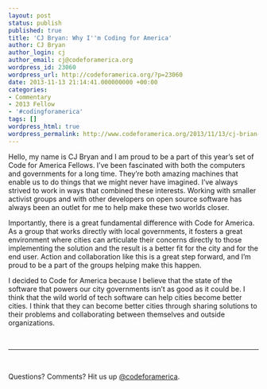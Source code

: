 ```yaml
---
layout: post
status: publish
published: true
title: 'CJ Bryan: Why I''m Coding for America'
author: CJ Bryan
author_login: cj
author_email: cj@codeforamerica.org
wordpress_id: 23060
wordpress_url: http://codeforamerica.org/?p=23060
date: 2013-11-13 21:14:41.000000000 +00:00
categories:
- Commentary
- 2013 Fellow
- '#codingforamerica'
tags: []
wordpress_html: true
wordpress_permalink: http://www.codeforamerica.org/2013/11/13/cj-brian-why-im-coding-for-america/
---
```


<p dir="ltr">Hello, my name is CJ Bryan and I am proud to be a part of this year’s set of Code for America Fellows. I’ve been fascinated with both the computers and governments for a long time. They’re both amazing machines that enable us to do things that we might never have imagined. I’ve always strived to work in ways that combined these interests. Working with smaller activist groups and with other developers on open source software has always been an outlet for me to help make these two worlds closer.</p>
<p dir="ltr">Importantly, there is a great fundamental difference with Code for America. As a group that works directly with local governments, it fosters a great environment where cities can articulate their concerns directly to those implementing the solution and the result is a better fit for the city and for the end user. Action and collaboration like this is a great step forward, and I’m proud to be a part of the groups helping make this happen.</p>
<p>I decided to Code for America because I believe that the state of the software that powers our city governments isn’t as good as it could be. I think that the wild world of tech software can help cities become better cities. I think that they can become better cities through sharing solutions to their problems and collaborating between themselves and outside organizations.</p>
<p> </p>
<hr/>
<p> </p>
<p>Questions? Comments? Hit us up <a href="http://twitter.com/codeforamerica" target="_blank">@codeforamerica</a>.</p>

